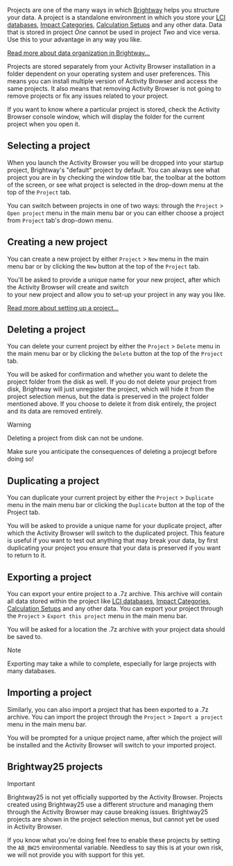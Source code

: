 Projects are one of the many ways in which [Brightway](https://docs.brightway.dev/en/latest/) helps you structure your data. 
A project is a standalone environment in which you store your 
[LCI databases](Databases), [Impact Categories](Impact-Categories), [Calculation Setups](LCA-Calculation-Setups) and any other data. 
Data that is stored in project _One_ cannot be used in project _Two_ and vice versa. 
Use this to your advantage in any way you like.

[Read more about data organization in Brightway...](Getting-Started#organization-of-data-in-brightway-and-activity-browser)

Projects are stored separately from your Activity Browser installation in a folder dependent on your operating system
and user preferences. 
This means you can install multiple version of Activity Browser and access the same projects. 
It also means that removing Activity Browser is not going to remove projects or fix any issues related to your project.

If you want to know where a particular project is stored, check the Activity Browser console window, which will display 
the folder for the current project when you open it.

## Selecting a project
When you launch the Activity Browser you will be dropped into your startup project, Brightway's "default" project by
default. 
You can always see what project you are in by checking the window title bar, the toolbar at the bottom of the
screen, or see what project is selected in the drop-down menu at the top of the `Project` tab.

You can switch between projects in one of two ways: through the `Project` > `Open project` menu in the main menu bar 
or you can either choose a project from `Project` tab's drop-down menu.

## Creating a new project
You can create a new project by either `Project` > `New` menu in the main menu bar 
or by clicking the `New` button at the top of the `Project` tab.

You'll be asked to provide a unique name for your new project, after which the Activity Browser will create and switch \
to your new project and allow you to set-up your project in any way you like.

[Read more about setting up a project...](Getting-Started#setting-up-a-project)

## Deleting a project
You can delete your current project by either the
`Project` > `Delete` menu in the main menu bar or by clicking the `Delete` button at the top of the `Project` tab.

You will be asked for confirmation and whether you want to delete the project folder from the disk as well. 
If you do not delete your project from disk, Brightway will just unregister the project, which will hide it from the project selection
menus, but the data is preserved in the project folder mentioned above.
If you choose to delete it from disk entirely, the project and its data are removed entirely.

> [!WARNING]
> Deleting a project from disk can not be undone.
> 
> Make sure you anticipate the consequences of deleting a projecgt before doing so!

## Duplicating a project
You can duplicate your current project by either the `Project` > `Duplicate` menu in the main menu bar 
or clicking the `Duplicate` button at the top of the Project tab.

You will be asked to provide a unique name for your duplicate project, after which the Activity Browser will switch 
to the duplicated project. 
This feature is useful if you want to test out anything that may break your data, by first duplicating your project
you ensure that your data is preserved if you want to return to it.

## Exporting a project
You can export your entire project to a .7z archive. 
This archive will contain all data stored within the project like
[LCI databases](Databases), [Impact Categories](Impact-Categories), [Calculation Setups](LCA-Calculation-Setups) and any other data. 
You can export your project through the `Project` > `Export this project` menu in the
main menu bar.

You will be asked for a location the .7z archive with your project data should be saved to. 

> [!NOTE]
> Exporting may take a while to complete, especially for large projects with many databases.

## Importing a project
Similarly, you can also import a project that has been exported to a .7z archive. 
You can import the project through the `Project` > `Import a project` menu in the main menu bar.

You will be prompted for a unique project name, after which the project will be installed and the Activity Browser will
switch to your imported project.

## Brightway25 projects
> [!IMPORTANT]
> Brightway25 is not yet officially supported by the Activity Browser. 
> Projects created using Brightway25 use a different structure 
> and managing them through the Activity Browser may cause breaking issues. 
> Brightway25 projects are shown in the project selection menus, but cannot yet be used in Activity Browser. 

If you know what you're doing feel free to enable these projects by setting the `AB_BW25` environmental variable. 
Needless to say this is at your own risk, we will not provide you with support for this yet.
